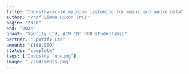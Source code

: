 ```yaml
---
title: "Industry-scale machine listening for music and audio data"
author: "Prof Simon Dixon (PI)"
begin: "2020"
end: "2024"
grant: "Spotify Ltd, AIM CDT PhD studentship"
partner: "Spotify Ltd"
amount: "£108,000"
status: "complete"
tags: ["Industry funding"]
image: "./rudiments.png"
---
```

